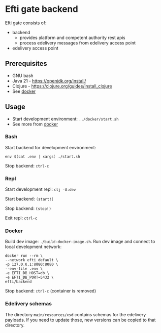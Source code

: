 # Efti gate backend

Efti gate consists of:
- backend
  - provides platform and competent authority rest apis
  - process edelivery messages from edelivery access point
- edelivery access point

## Prerequisites
* GNU bash
* Java 21 - https://openjdk.org/install/
* Clojure - https://clojure.org/guides/install_clojure
* See [docker](../docker/README.md)

## Usage
* Start development environment: ```../docker/start.sh```
* See more from [docker](../docker/README.md)

### Bash
Start backend for development environment:
```
env $(cat .env | xargs) ./start.sh
```

Stop backend: `ctrl-c`

### Repl

Start development repl: ```clj -A:dev```

Start backend: ```(start!)```

Stop backend: ```(stop!)```

Exit repl: `ctrl-c`

### Docker

Build dev image: ```./build-docker-image.sh```.
Run dev image and connect to local development network:
```
docker run --rm \
--network efti_default \
-p 127.0.0.1:8080:8080 \
--env-file .env \
-e EFTI_DB_HOST=db \
-e EFTI_DB_PORT=5432 \
efti/backend
```

Stop backend: `ctrl-c` (container is removed)

### Edelivery schemas
The directory `main/resources/xsd` contains schemas for the edelivery
payloads. If you need to update those, new versions can be copied to
that directory.

